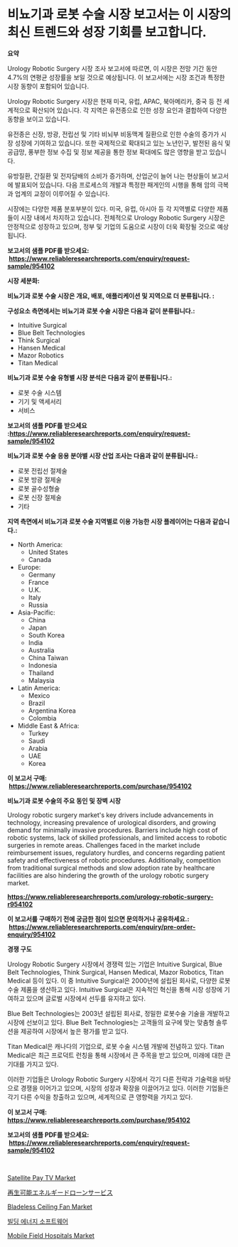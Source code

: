 <p><h1>비뇨기과 로봇 수술 시장 보고서는 이 시장의 최신 트렌드와 성장 기회를 보고합니다.</h1></p><p><strong>요약</strong></p>
<p><p>Urology Robotic Surgery 시장 조사 보고서에 따르면, 이 시장은 전망 기간 동안 4.7%의 연평균 성장률을 보일 것으로 예상됩니다. 이 보고서에는 시장 조건과 특정한 시장 동향이 포함되어 있습니다.</p><p>Urology Robotic Surgery 시장은 현재 미국, 유럽, APAC, 북아메리카, 중국 등 전 세계적으로 확산되어 있습니다. 각 지역은 유전종으로 인한 성장 요인과 결합하여 다양한 동향을 보이고 있습니다.</p><p>유전종은 신장, 방광, 전립선 및 기타 비뇌부 비동맥계 질환으로 인한 수술의 증가가 시장 성장에 기여하고 있습니다. 또한 국제적으로 확대되고 있는 노년인구, 발전된 음식 및 공급망, 풍부한 정보 수집 및 정보 제공을 통한 정보 확대에도 많은 영향을 받고 있습니다.</p><p>유방질환, 간질환 및 전자담배의 소비가 증가하며, 산업군이 늘어 나는 현상들이 보고서에 발표되어 있습니다. 다음 프로세스의 개발과 특정한 패게인의 시행을 통해 암의 극복과 업계의 교정이 이루어질 수 있습니다.</p><p>시장에는 다양한 제품 분포부분이 있다. 미국, 유럽, 아시아 등 각 지역별로 다양한 제품들이 시장 내에서 차지하고 있습니다. 전체적으로 Urology Robotic Surgery 시장은 안정적으로 성장하고 있으며, 정부 및 기업의 도움으로 시장이 더욱 확장될 것으로 예상됩니다.</p></p>
<p><strong>보고서의 샘플 PDF를 받으세요: &nbsp;<a href="https://www.reliableresearchreports.com/enquiry/request-sample/954102">https://www.reliableresearchreports.com/enquiry/request-sample/954102</a></strong></p>
<p><strong>시장 세분화:</strong></p>
<p><strong> 비뇨기과 로봇 수술 시장은 개요, 배포, 애플리케이션 및 지역으로 더 분류됩니다. :</strong></p>
<p><strong>구성요소 측면에서는 비뇨기과 로봇 수술 시장은 다음과 같이 분류됩니다.:</strong></p>
<p><ul><li>Intuitive Surgical</li><li>Blue Belt Technologies</li><li>Think Surgical</li><li>Hansen Medical</li><li>Mazor Robotics</li><li>Titan Medical</li></ul></p>
<p><strong> 비뇨기과 로봇 수술 유형별 시장 분석은 다음과 같이 분류됩니다.:</strong></p>
<p><ul><li>로봇 수술 시스템</li><li>기기 및 액세서리</li><li>서비스</li></ul></p>
<p><strong>보고서의 샘플 PDF를 받으세요 :<a href="https://www.reliableresearchreports.com/enquiry/request-sample/954102">https://www.reliableresearchreports.com/enquiry/request-sample/954102</a></strong></p>
<p><strong> 비뇨기과 로봇 수술 응용 분야별 시장 산업 조사는 다음과 같이 분류됩니다.:</strong></p>
<p><ul><li>로봇 전립선 절제술</li><li>로봇 방광 절제술</li><li>로봇 골수성형술</li><li>로봇 신장 절제술</li><li>기타</li></ul></p>
<p><strong>지역 측면에서 비뇨기과 로봇 수술 지역별로 이용 가능한 시장 플레이어는 다음과 같습니다.:</strong></p>
<p><ul>
    <li>
        North America:
        <ul>
            <li>United States</li>
            <li>Canada</li>
        </ul>
    </li>
    <li>
        Europe:
        <ul>
            <li>Germany</li>
            <li>France</li>
            <li>U.K.</li>
            <li>Italy</li>
            <li>Russia</li>
        </ul>
    </li>
    <li>
        Asia-Pacific:
        <ul>
            <li>China</li>
            <li>Japan</li>
            <li>South Korea</li>
            <li>India</li>
            <li>Australia</li>
            <li>China Taiwan</li>
            <li>Indonesia</li>
            <li>Thailand</li>
            <li>Malaysia</li>
        </ul>
    </li>
    <li>
        Latin America:
        <ul>
            <li>Mexico</li>
            <li>Brazil</li>
            <li>Argentina Korea</li>
            <li>Colombia</li>
        </ul>
    </li>
    <li>
        Middle East & Africa:
        <ul>
            <li>Turkey</li>
            <li>Saudi</li>
            <li>Arabia</li>
            <li>UAE</li>
            <li>Korea</li>
        </ul>
    </li>
    </ul></p>
<p><strong>이 보고서 구매: &nbsp;<a href="https://www.reliableresearchreports.com/purchase/954102">https://www.reliableresearchreports.com/purchase/954102</a></strong></p>
<p><strong>비뇨기과 로봇 수술의 주요 동인 및 장벽 시장</strong></p>
<p><p>Urology robotic surgery market's key drivers include advancements in technology, increasing prevalence of urological disorders, and growing demand for minimally invasive procedures. Barriers include high cost of robotic systems, lack of skilled professionals, and limited access to robotic surgeries in remote areas. Challenges faced in the market include reimbursement issues, regulatory hurdles, and concerns regarding patient safety and effectiveness of robotic procedures. Additionally, competition from traditional surgical methods and slow adoption rate by healthcare facilities are also hindering the growth of the urology robotic surgery market.</p></p>
<p><strong><a href="https://www.reliableresearchreports.com/urology-robotic-surgery-r954102">https://www.reliableresearchreports.com/urology-robotic-surgery-r954102</a></strong></p>
<p><strong>이 보고서를 구매하기 전에 궁금한 점이 있으면 문의하거나 공유하세요.: &nbsp;<a href="https://www.reliableresearchreports.com/enquiry/pre-order-enquiry/954102">https://www.reliableresearchreports.com/enquiry/pre-order-enquiry/954102</a></strong></p>
<p><strong>경쟁 구도</strong></p>
<p><p>Urology Robotic Surgery 시장에서 경쟁력 있는 기업은 Intuitive Surgical, Blue Belt Technologies, Think Surgical, Hansen Medical, Mazor Robotics, Titan Medical 등이 있다. 이 중 Intuitive Surgical은 2000년에 설립된 회사로, 다양한 로봇수술 제품을 생산하고 있다. Intuitive Surgical은 지속적인 혁신을 통해 시장 성장에 기여하고 있으며 글로벌 시장에서 선두를 유지하고 있다.</p><p>Blue Belt Technologies는 2003년 설립된 회사로, 정밀한 로봇수술 기술을 개발하고 시장에 선보이고 있다. Blue Belt Technologies는 고객들의 요구에 맞는 맞춤형 솔루션을 제공하여 시장에서 높은 평가를 받고 있다.</p><p>Titan Medical은 캐나다의 기업으로, 로봇 수술 시스템 개발에 전념하고 있다. Titan Medical은 최근 프로덕트 런칭을 통해 시장에서 큰 주목을 받고 있으며, 미래에 대한 큰 기대를 가지고 있다.</p><p>이러한 기업들은 Urology Robotic Surgery 시장에서 각기 다른 전략과 기술력을 바탕으로 경쟁을 이어가고 있으며, 시장의 성장과 확장을 이끌어가고 있다. 이러한 기업들은 각기 다른 수익을 창출하고 있으며, 세계적으로 큰 영향력을 가지고 있다.</p></p>
<p><strong>이 보고서 구매: &nbsp; <a href="https://www.reliableresearchreports.com/purchase/954102">https://www.reliableresearchreports.com/purchase/954102</a></strong></p>
<p><strong>보고서의 샘플 PDF를 받으세요: &nbsp;<a href="https://www.reliableresearchreports.com/enquiry/request-sample/954102">https://www.reliableresearchreports.com/enquiry/request-sample/954102</a></strong><strong></strong></p>
<p>&nbsp;</p>
<p><p><a href="https://github.com/nathandecarvalho/Market-Research-Report-List-3/blob/main/satellite-pay-tv-market.md">Satellite Pay TV Market</a></p><p><a href="https://github.com/JoanaNitzsche/Market-Research-Report-List-1/blob/main/245748980401.md">再生可能エネルギードローンサービス</a></p><p><a href="https://issuu.com/reportprime-2/docs/bladeless-ceiling-fan-market-size-2030.pptx">Bladeless Ceiling Fan Market</a></p><p><a href="https://github.com/chupp85/Market-Research-Report-List-1/blob/main/231022774931.md">빌딩 에너지 소프트웨어</a></p><p><a href="https://github.com/julyju69/Market-Research-Report-List-3/blob/main/mobile-field-hospitals-market.md">Mobile Field Hospitals Market</a></p></p>